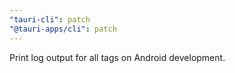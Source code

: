 ```yaml
---
"tauri-cli": patch
"@tauri-apps/cli": patch
---
```


Print log output for all tags on Android development.
